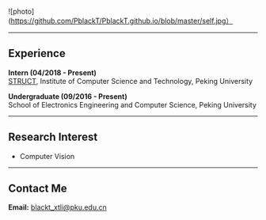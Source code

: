 ![photo](https://github.com/PblackT/PblackT.github.io/blob/master/self.jpg）

---

## Experience

**Intern (04/2018 - Present)**  
[STRUCT](http://www.icst.pku.edu.cn/struct/), Institute of Computer Science and Technology, Peking University

**Undergraduate (09/2016 - Present)**  
School of Electronics Engineering and Computer Science, Peking University

---

## Research Interest

+ Computer Vision  

---

## Contact Me

**Email:** blackt_xtli@pku.edu.cn
